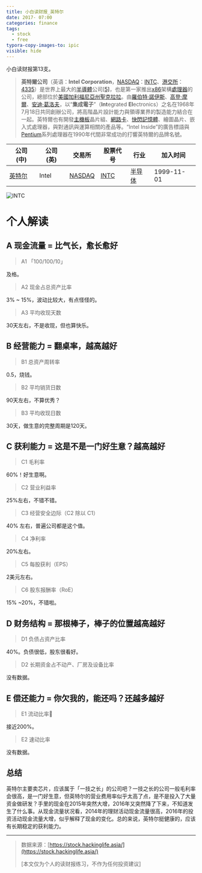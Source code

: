 ```yaml
---
title: 小白读财报_英特尔
date: 2017- 07:00
categories: finance
tags:
  - stock
  - free
typora-copy-images-to: ipic
visible: hide
---
```


小白读财报第13支。

> **英特爾公司**（英语：**Intel Corporation**，[NASDAQ](https://www.wikiwand.com/zh/%E7%BA%B3%E6%96%AF%E8%BE%BE%E5%85%8B)：[INTC](http://www.nasdaq.com/symbol/intc)、[港交所](https://www.wikiwand.com/zh/%E9%A6%99%E6%B8%AF%E4%BA%A4%E6%98%93%E6%89%80)：[4335](https://www.hkex.com.hk/chi/invest/company/quote_page_c.asp?WidCoID=4335)）是世界上最大的[半導體](https://www.wikiwand.com/zh/%E5%8D%8A%E5%B0%8E%E9%AB%94)公司[[5\]](https://www.wikiwand.com/zh/%E8%8B%B1%E7%89%B9%E5%B0%94#citenote5)，也是第一家推出[x86](https://www.wikiwand.com/zh/X86)架構[處理器](https://www.wikiwand.com/zh/%E8%99%95%E7%90%86%E5%99%A8)的公司，總部位於[美國](https://www.wikiwand.com/zh/%E7%BE%8E%E5%9C%8B)[加利福尼亞州](https://www.wikiwand.com/zh/%E5%8A%A0%E5%88%A9%E7%A6%8F%E5%B0%BC%E4%BA%9E%E5%B7%9E)[聖克拉拉](https://www.wikiwand.com/zh/%E5%9C%A3%E5%85%8B%E6%8B%89%E6%8B%89_(%E5%8A%A0%E5%88%A9%E7%A6%8F%E5%B0%BC%E4%BA%9A%E5%B7%9E))。由[羅伯特·諾伊斯](https://www.wikiwand.com/zh/%E7%BD%97%E4%BC%AF%E7%89%B9%C2%B7%E8%AF%BA%E4%BC%8A%E6%96%AF)、[高登·摩爾](https://www.wikiwand.com/zh/%E9%AB%98%E7%99%BB%C2%B7%E6%91%A9%E7%88%BE)、[安迪·葛洛夫](https://www.wikiwand.com/zh/%E5%AE%89%E8%BF%AA%C2%B7%E8%91%9B%E6%B4%9B%E5%A4%AB)，以“**集成電子**”（**Int**egrated **El**ectronics）之名在1968年7月18日共同創辦公司，將高階晶片設計能力與領導業界的製造能力結合在一起。英特爾也有開發[主機板](https://www.wikiwand.com/zh/%E4%B8%BB%E6%A9%9F%E6%9D%BF)晶片組、[網路卡](https://www.wikiwand.com/zh/%E7%BD%91%E7%BB%9C%E5%8D%A1)、[快閃記憶體](https://www.wikiwand.com/zh/%E5%BF%AB%E9%96%83%E8%A8%98%E6%86%B6%E9%AB%94)、繪圖晶片、嵌入式處理器，與對通訊與運算相關的產品等。“Intel Inside”的廣告標語與[Pentium](https://www.wikiwand.com/zh/Pentium)系列處理器在1990年代間非常成功的打響英特爾的品牌名號。

| 公司 (中)                                   | 公司 (英) | 交易所                                      | 股票代号                                     | 行业                                       | 加入时间       |
| ---------------------------------------- | ------ | ---------------------------------------- | ---------------------------------------- | ---------------------------------------- | ---------- |
| [英特尔](https://www.wikiwand.com/zh/%E8%8B%B1%E7%89%B9%E5%B0%94) | Intel  | [NASDAQ](https://www.wikiwand.com/zh/%E7%BA%B3%E6%96%AF%E8%BE%BE%E5%85%8B) | [INTC](http://www.nasdaq.com/symbol/intc) | [半导体](https://www.wikiwand.com/zh/%E5%8D%8A%E5%AF%BC%E4%BD%93) | 1999-11-01 |

![INTC](http://okgqgpbx3.bkt.clouddn.com/blog/2017-04-06-143846.png)

# 个人解读

## A 现金流量 = 比气长，愈长愈好

> A1 「100/100/10」

及格。

> A2 现金占总资产比率

3% ~ 15%，波动比较大，有点怪怪的。

> A3 平均收现天数

30天左右，不是收现，但也算快乐。

## B 经营能力 = 翻桌率，越高越好

> B1 总资产周转率

0.5，烧钱。

> B2 平均销货日数

90天左右，不算优秀？

> B3 平均收现日数

30天，做生意的完整周期是120天。

## C 获利能力 = 这是不是一门好生意？越高越好

> C1 毛利率

60%！好生意啊。

> C2 营业利益率

25%左右，不错不错。

> C3 经营安全边际（C2 除以 C1）

40% 左右，普遍公司都是这个值。

> C4 净利率

20%左右。

> C5 每股获利（EPS）

2美元左右。

> C6 股东报酬率（RoE）

15% ~20%，不错啦。

## D 财务结构 = 那根棒子，棒子的位置越高越好

> D1 负债占资产比率

40%。负债很低，股东很看好。

> D2 长期资金占不动产、厂房及设备比率

没有数据。

## E 偿还能力 = 你欠我的，能还吗？还越多越好

> E1 流动比率

接近200%。

> E2 速动比率

没有数据。

## 总结

英特尔主要卖芯片，应该属于「一技之长」的公司吧？一技之长的公司一般毛利率会很高，是一门好生意，但英特尔的营业费用率似乎太高了点，是不是投入了大量资金做研发？手里的现金在2015年突然大增，2016年又突然降了下来，不知道发生了什么事。从现金流量状况看，2014年的理财活动现金流量很高，2016年的投资活动现金流量大增，似乎解释了现金的变化。总的来说，英特尔挺健康的，应该有长期稳定的获利能力。

------

> 数据来源：[https://stock.hackinglife.asia/](https://stock.hackinglife.asia/)
>
> [本文仅为个人的读财报练习，不作为任何投资建议]
